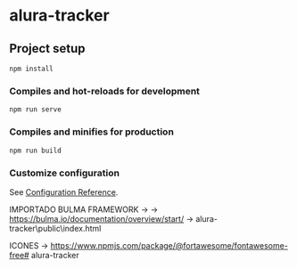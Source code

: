 # alura-tracker

## Project setup
```
npm install
```

### Compiles and hot-reloads for development
```
npm run serve
```

### Compiles and minifies for production
```
npm run build
```

### Customize configuration
See [Configuration Reference](https://cli.vuejs.org/config/).




IMPORTADO BULMA FRAMEWORK
->  <link rel="stylesheet" href="https://cdn.jsdelivr.net/npm/bulma@0.9.4/css/bulma.min.css">
-> https://bulma.io/documentation/overview/start/
-> alura-tracker\public\index.html


ICONES
-> https://www.npmjs.com/package/@fortawesome/fontawesome-free#   a l u r a - t r a c k e r  
 